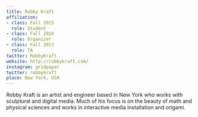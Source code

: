 ```yaml
---
title: Robby Kraft
affiliation:
- class: Fall 2015
  role: Student
- class: Fall 2016
  role: Organizer
- class: Fall 2017
  role: TA
twitter: RobbyKraft
website: http://robbykraft.com/
instagram: gridpaper
twitter: robbykraft
place: New York, USA
---
```

Robby Kraft is an artist and engineer based in New York who works with sculptural and digital media. Much of his focus is on the beauty of math and physical sciences and works in interactive media installation and origami.